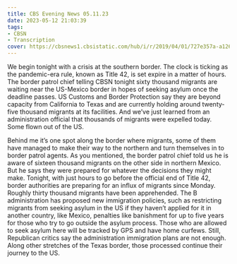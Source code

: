 ```yaml
---
title: CBS Evening News 05.11.23
date: 2023-05-12 21:03:39
tags:
- CBSN
- Transcription
cover: https://cbsnews1.cbsistatic.com/hub/i/r/2019/04/01/727e357a-a126-4138-a2c5-4d3222669d57/thumbnail/640x360/3ff2761028dc5c65cc4f07acd54bcd5c/cbsn2-logo-1920x1080.jpg
---
```

We begin tonight with a crisis at the southern border. The clock is ticking as the pandemic-era rule, known as Title 42, is set expire in a matter of hours. The border patrol chief telling CBSN tonight sixty thousand migrants are waiting near the US-Mexico border in hopes of seeking asylum once the deadline passes. US Customs and Border Protection say they are beyond capacity from California to Texas and are currently holding around twenty-five thousand migrants at its facilities. And we’ve just learned from an administration official that thousands of migrants were expelled today. Some flown out of the US. 

Behind me it’s one spot along the border where migrants, some of them have managed to make their way to the northern and turn themselves in to border patrol agents. As you mentioned, the border patrol chief told us he is aware of sixteen thousand migrants on the other side in northern Mexico. But he says they were prepared for whatever the decisions they might make. Tonight, with just hours to go before the official end of Title 42, border authorities are preparing for an influx of migrants since Monday. Roughly thirty thousand migrants have been apprehended. The B administration has proposed new immigration policies, such as restricting migrants from seeking asylum in the US if they haven’t applied for it in another country, like Mexico, penalties like banishment for up to five years for those who try to go outside the asylum process. Those who are allowed to seek asylum here will be tracked by GPS and have home curfews. 	Still, Republican critics say the administration immigration plans are not enough. Along other stretches of the Texas border, those processed continue their journey to the US.
